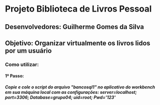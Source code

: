 # Projeto Biblioteca de Livros Pessoal
## Desenvolvedores: Guilherme Gomes da Silva
## Objetivo: Organizar virtualmente os livros lidos por um usuário
### Como utilizar:
#### 1º Passo:
##### Copie e cole o script do arquivo "bancosql1" no aplicativo do workbench em sua máquina local com as configurações: server=localhost; port=3306; Database=grupo04; uid=root; Pwd='123'


